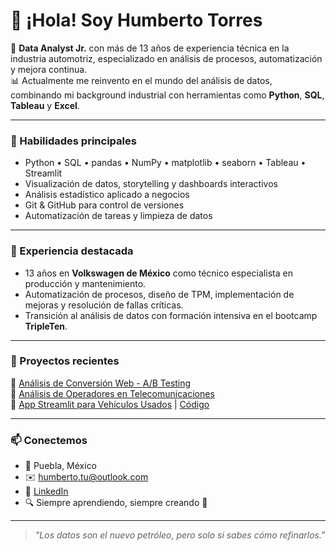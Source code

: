 # 👋 ¡Hola! Soy Humberto Torres

🎯 **Data Analyst Jr.** con más de 13 años de experiencia técnica en la industria automotriz, especializado en análisis de procesos, automatización y mejora continua.  
📊 Actualmente me reinvento en el mundo del análisis de datos, combinando mi background industrial con herramientas como **Python**, **SQL**, **Tableau** y **Excel**.

---

### 🚀 Habilidades principales
- Python • SQL • pandas • NumPy • matplotlib • seaborn • Tableau • Streamlit
- Visualización de datos, storytelling y dashboards interactivos
- Análisis estadístico aplicado a negocios
- Git & GitHub para control de versiones
- Automatización de tareas y limpieza de datos

---

### 💼 Experiencia destacada
- 13 años en **Volkswagen de México** como técnico especialista en producción y mantenimiento.
- Automatización de procesos, diseño de TPM, implementación de mejoras y resolución de fallas críticas.
- Transición al análisis de datos con formación intensiva en el bootcamp **TripleTen**.

---

### 📌 Proyectos recientes
🔹 [Análisis de Conversión Web - A/B Testing](https://github.com/HumbertoTU/ProyectoSprint14TestA_B)  
🔹 [Análisis de Operadores en Telecomunicaciones](https://github.com/HumbertoTU/ProyectoFinalSprint14)  
🔹 [App Streamlit para Vehículos Usados](https://vehicles-app-3x7u.onrender.com) | [Código](https://github.com/HumbertoTU/Streamlit_Vehiculos)

---

### 📫 Conectemos

- 📍 Puebla, México  
- ✉️ humberto.tu@outlook.com  
- 💼 [LinkedIn](https://linkedin.com/in/hhumberto-torres-urib-data-analyst-jr)  
- 🔍 Siempre aprendiendo, siempre creando 🚀

---

> *"Los datos son el nuevo petróleo, pero solo si sabes cómo refinarlos."*  
